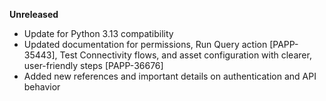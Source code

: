 **Unreleased**
* Update for Python 3.13 compatibility
* Updated documentation for permissions, Run Query action [PAPP-35443], Test Connectivity flows, and asset configuration with clearer, user-friendly steps [PAPP-36676]
* Added new references and important details on authentication and API behavior
